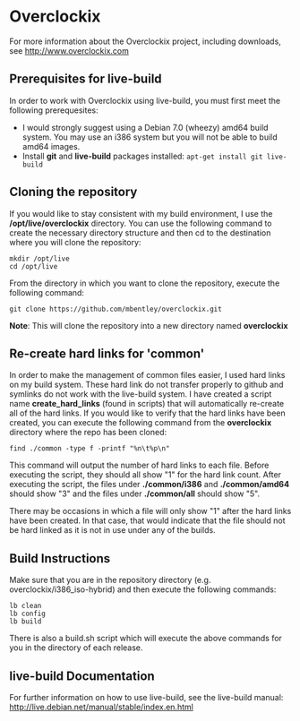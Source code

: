 # Overclockix 
For more information about the Overclockix project, including downloads, see http://www.overclockix.com

## Prerequisites for live-build
In order to work with Overclockix using live-build, you must first meet the following prerequesites:
- I would strongly suggest using a Debian 7.0 (wheezy) amd64 build system.  You may use an i386 system but you will not be able to build amd64 images.
- Install **git** and **live-build** packages installed:  `apt-get install git live-build`

## Cloning the repository
If you would like to stay consistent with my build environment, I use the **/opt/live/overclockix** directory.  You can use the following command to create the necessary directory structure and then cd to the destination where you will clone the repository:
```
mkdir /opt/live
cd /opt/live
```

From the directory in which you want to clone the repository, execute the following command:
```
git clone https://github.com/mbentley/overclockix.git
```
**Note**: This will clone the repository into a new directory named **overclockix**

## Re-create hard links for 'common'
In order to make the management of common files easier, I used hard links on my build system.  These hard link do not transfer properly to github and symlinks do not work with the live-build system.  I have created a script name **create_hard_links** (found in scripts) that will automatically re-create all of the hard links.
If you would like to verify that the hard links have been created, you can execute the following command from the **overclockix** directory where the repo has been cloned:
```
find ./common -type f -printf "%n\t%p\n"
```
This command will output the number of hard links to each file.  Before executing the script, they should all show "1" for the hard link count.  After executing the script, the files under **./common/i386** and **./common/amd64** should show "3" and the files under **./common/all** should show "5".

There may be occasions in which a file will only show "1" after the hard links have been created.  In that case, that would indicate that the file should not be hard linked as it is not in use under any of the builds.

## Build Instructions
Make sure that you are in the repository directory (e.g. overclockix/i386_iso-hybrid) and then execute the following commands:
```
lb clean
lb config
lb build
```
There is also a build.sh script which will execute the above commands for you in the directory of each release.

## live-build Documentation
For further information on how to use live-build, see the live-build manual:  http://live.debian.net/manual/stable/index.en.html
